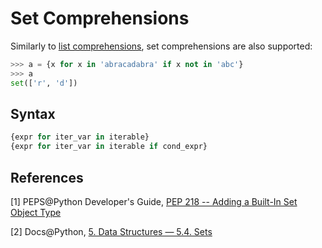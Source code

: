 # Set Comprehensions

Similarly to [list comprehensions](https://docs.python.org/2/tutorial/datastructures.html#tut-listcomps), set comprehensions are also supported:

```python
>>> a = {x for x in 'abracadabra' if x not in 'abc'}
>>> a
set(['r', 'd'])
```

## Syntax

```python
{expr for iter_var in iterable}
{expr for iter_var in iterable if cond_expr}
```

## References

[1] PEPS@Python Developer's Guide, [PEP 218 -- Adding a Built-In Set Object Type](https://www.python.org/dev/peps/pep-0218/)

[2] Docs@Python, [5. Data Structures — 5.4. Sets](https://docs.python.org/2/tutorial/datastructures.html#sets)